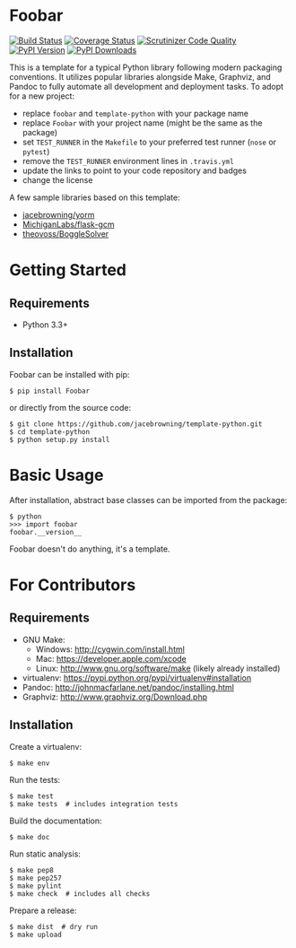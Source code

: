 Foobar
======

[![Build Status](http://img.shields.io/travis/jacebrowning/template-python/master.svg)](https://travis-ci.org/jacebrowning/template-python)
[![Coverage Status](http://img.shields.io/coveralls/jacebrowning/template-python/master.svg)](https://coveralls.io/r/jacebrowning/template-python)
[![Scrutinizer Code Quality](http://img.shields.io/scrutinizer/g/jacebrowning/template-python.svg)](https://scrutinizer-ci.com/g/jacebrowning/template-python/?branch=master)
[![PyPI Version](http://img.shields.io/pypi/v/foobar.svg)](https://pypi.python.org/pypi/foobar)
[![PyPI Downloads](http://img.shields.io/pypi/dm/foobar.svg)](https://pypi.python.org/pypi/foobar)

This is a template for a typical Python library following modern packaging conventions. It utilizes popular libraries alongside Make, Graphviz, and Pandoc to fully automate all development and deployment tasks. To adopt for a new project:

* replace `foobar` and `template-python` with your package name
* replace `Foobar` with your project name (might be the same as the package)
* set `TEST_RUNNER` in the `Makefile` to your preferred test runner (`nose` or `pytest`)
* remove the `TEST_RUNNER` environment lines in `.travis.yml`
* update the links to point to your code repository and badges
* change the license

A few sample libraries based on this template:

* [jacebrowning/yorm](https://github.com/jacebrowning/yorm)
* [MichiganLabs/flask-gcm](https://github.com/MichiganLabs/flask-gcm)
* [theovoss/BoggleSolver](https://github.com/theovoss/BoggleSolver)

Getting Started
===============

Requirements
------------

* Python 3.3+

Installation
------------

Foobar can be installed with pip:

```shell
$ pip install Foobar
```

or directly from the source code:

```shell
$ git clone https://github.com/jacebrowning/template-python.git
$ cd template-python
$ python setup.py install
```

Basic Usage
===========

After installation, abstract base classes can be imported from the package:

```shell
$ python
>>> import foobar
foobar.__version__
```

Foobar doesn't do anything, it's a template.

For Contributors
================

Requirements
------------

* GNU Make:
    * Windows: http://cygwin.com/install.html
    * Mac: https://developer.apple.com/xcode
    * Linux: http://www.gnu.org/software/make (likely already installed)
* virtualenv: https://pypi.python.org/pypi/virtualenv#installation
* Pandoc: http://johnmacfarlane.net/pandoc/installing.html
* Graphviz: http://www.graphviz.org/Download.php

Installation
------------

Create a virtualenv:

```shell
$ make env
```

Run the tests:

```shell
$ make test
$ make tests  # includes integration tests
```

Build the documentation:

```shell
$ make doc
```

Run static analysis:

```shell
$ make pep8
$ make pep257
$ make pylint
$ make check  # includes all checks
```

Prepare a release:

```shell
$ make dist  # dry run
$ make upload
```
